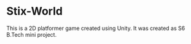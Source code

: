 # Stix-World
This is a 2D platformer game created using Unity. It was created as S6 B.Tech mini project.
